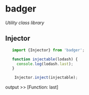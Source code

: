 # badger

_Utility class library_

## Injector

````javascript
   import {Injector} from 'badger';

   function injectable(lodash) {
     console.log(lodash.last);
   }

    Injector.inject(injectable);
````
output >> [Function: last]
